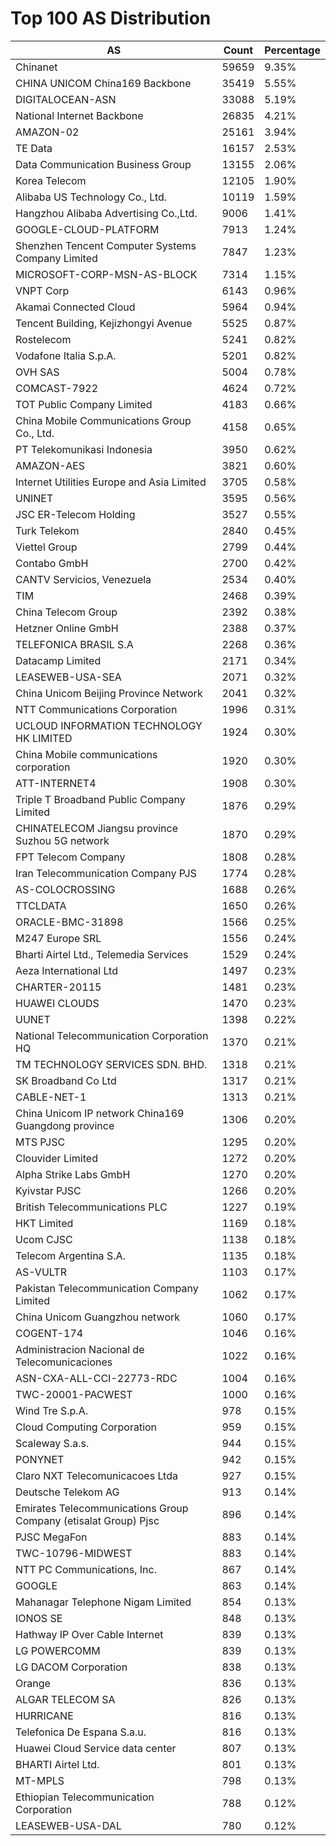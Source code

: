 # Top 100 AS Distribution
| AS | Count | Percentage |
|----|----|----|
| Chinanet | 59659 | 9.35% |
| CHINA UNICOM China169 Backbone | 35419 | 5.55% |
| DIGITALOCEAN-ASN | 33088 | 5.19% |
| National Internet Backbone | 26835 | 4.21% |
| AMAZON-02 | 25161 | 3.94% |
| TE Data | 16157 | 2.53% |
| Data Communication Business Group | 13155 | 2.06% |
| Korea Telecom | 12105 | 1.90% |
| Alibaba US Technology Co., Ltd. | 10119 | 1.59% |
| Hangzhou Alibaba Advertising Co.,Ltd. | 9006 | 1.41% |
| GOOGLE-CLOUD-PLATFORM | 7913 | 1.24% |
| Shenzhen Tencent Computer Systems Company Limited | 7847 | 1.23% |
| MICROSOFT-CORP-MSN-AS-BLOCK | 7314 | 1.15% |
| VNPT Corp | 6143 | 0.96% |
| Akamai Connected Cloud | 5964 | 0.94% |
| Tencent Building, Kejizhongyi Avenue | 5525 | 0.87% |
| Rostelecom | 5241 | 0.82% |
| Vodafone Italia S.p.A. | 5201 | 0.82% |
| OVH SAS | 5004 | 0.78% |
| COMCAST-7922 | 4624 | 0.72% |
| TOT Public Company Limited | 4183 | 0.66% |
| China Mobile Communications Group Co., Ltd. | 4158 | 0.65% |
| PT Telekomunikasi Indonesia | 3950 | 0.62% |
| AMAZON-AES | 3821 | 0.60% |
| Internet Utilities Europe and Asia Limited | 3705 | 0.58% |
| UNINET | 3595 | 0.56% |
| JSC ER-Telecom Holding | 3527 | 0.55% |
| Turk Telekom | 2840 | 0.45% |
| Viettel Group | 2799 | 0.44% |
| Contabo GmbH | 2700 | 0.42% |
| CANTV Servicios, Venezuela | 2534 | 0.40% |
| TIM | 2468 | 0.39% |
| China Telecom Group | 2392 | 0.38% |
| Hetzner Online GmbH | 2388 | 0.37% |
| TELEFONICA BRASIL S.A | 2268 | 0.36% |
| Datacamp Limited | 2171 | 0.34% |
| LEASEWEB-USA-SEA | 2071 | 0.32% |
| China Unicom Beijing Province Network | 2041 | 0.32% |
| NTT Communications Corporation | 1996 | 0.31% |
| UCLOUD INFORMATION TECHNOLOGY HK LIMITED | 1924 | 0.30% |
| China Mobile communications corporation | 1920 | 0.30% |
| ATT-INTERNET4 | 1908 | 0.30% |
| Triple T Broadband Public Company Limited | 1876 | 0.29% |
| CHINATELECOM Jiangsu province Suzhou 5G network | 1870 | 0.29% |
| FPT Telecom Company | 1808 | 0.28% |
| Iran Telecommunication Company PJS | 1774 | 0.28% |
| AS-COLOCROSSING | 1688 | 0.26% |
| TTCLDATA | 1650 | 0.26% |
| ORACLE-BMC-31898 | 1566 | 0.25% |
| M247 Europe SRL | 1556 | 0.24% |
| Bharti Airtel Ltd., Telemedia Services | 1529 | 0.24% |
| Aeza International Ltd | 1497 | 0.23% |
| CHARTER-20115 | 1481 | 0.23% |
| HUAWEI CLOUDS | 1470 | 0.23% |
| UUNET | 1398 | 0.22% |
| National Telecommunication Corporation HQ | 1370 | 0.21% |
| TM TECHNOLOGY SERVICES SDN. BHD. | 1318 | 0.21% |
| SK Broadband Co Ltd | 1317 | 0.21% |
| CABLE-NET-1 | 1313 | 0.21% |
| China Unicom IP network China169 Guangdong province | 1306 | 0.20% |
| MTS PJSC | 1295 | 0.20% |
| Clouvider Limited | 1272 | 0.20% |
| Alpha Strike Labs GmbH | 1270 | 0.20% |
| Kyivstar PJSC | 1266 | 0.20% |
| British Telecommunications PLC | 1227 | 0.19% |
| HKT Limited | 1169 | 0.18% |
| Ucom CJSC | 1138 | 0.18% |
| Telecom Argentina S.A. | 1135 | 0.18% |
| AS-VULTR | 1103 | 0.17% |
| Pakistan Telecommunication Company Limited | 1062 | 0.17% |
| China Unicom Guangzhou network | 1060 | 0.17% |
| COGENT-174 | 1046 | 0.16% |
| Administracion Nacional de Telecomunicaciones | 1022 | 0.16% |
| ASN-CXA-ALL-CCI-22773-RDC | 1004 | 0.16% |
| TWC-20001-PACWEST | 1000 | 0.16% |
| Wind Tre S.p.A. | 978 | 0.15% |
| Cloud Computing Corporation | 959 | 0.15% |
| Scaleway S.a.s. | 944 | 0.15% |
| PONYNET | 942 | 0.15% |
| Claro NXT Telecomunicacoes Ltda | 927 | 0.15% |
| Deutsche Telekom AG | 913 | 0.14% |
| Emirates Telecommunications Group Company (etisalat Group) Pjsc | 896 | 0.14% |
| PJSC MegaFon | 883 | 0.14% |
| TWC-10796-MIDWEST | 883 | 0.14% |
| NTT PC Communications, Inc. | 867 | 0.14% |
| GOOGLE | 863 | 0.14% |
| Mahanagar Telephone Nigam Limited | 854 | 0.13% |
| IONOS SE | 848 | 0.13% |
| Hathway IP Over Cable Internet | 839 | 0.13% |
| LG POWERCOMM | 839 | 0.13% |
| LG DACOM Corporation | 838 | 0.13% |
| Orange | 836 | 0.13% |
| ALGAR TELECOM SA | 826 | 0.13% |
| HURRICANE | 816 | 0.13% |
| Telefonica De Espana S.a.u. | 816 | 0.13% |
| Huawei Cloud Service data center | 807 | 0.13% |
| BHARTI Airtel Ltd. | 801 | 0.13% |
| MT-MPLS | 798 | 0.13% |
| Ethiopian Telecommunication Corporation | 788 | 0.12% |
| LEASEWEB-USA-DAL | 780 | 0.12% |
